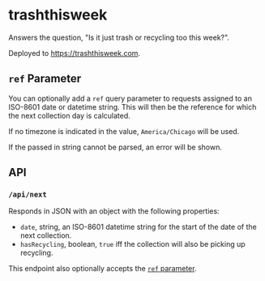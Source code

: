 # trashthisweek

Answers the question, "Is it just trash or recycling too this week?".

Deployed to <https://trashthisweek.com>.

## `ref` Parameter

You can optionally add a `ref` query parameter to requests assigned to an
ISO-8601 date or datetime string. This will then be the reference for which the
next collection day is calculated.

If no timezone is indicated in the value, `America/Chicago` will be used.

If the passed in string cannot be parsed, an error will be shown.

## API

### `/api/next`

Responds in JSON with an object with the following properties:

- `date`, string, an ISO-8601 datetime string for the start of the date of the next collection.
- `hasRecycling`, boolean, `true` iff the collection will also be picking up recycling.

This endpoint also optionally accepts the [`ref` parameter](#ref-parameter).
